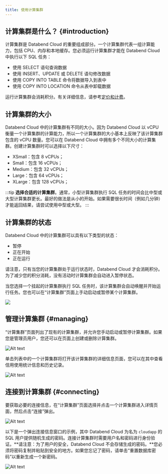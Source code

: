 ```yaml
---
title: 使用计算集群
---
```


## 计算集群是什么？ {#introduction}

计算集群是 Databend Cloud 的重要组成部分。一个计算集群代表一组计算能力，包括 CPU、内存和本地缓存。您必须运行计算集群才能在 Databend Cloud 中执行以下 SQL 任务：

- 使用 SELECT 语句查询数据
- 使用 INSERT、UPDATE 或 DELETE 语句修改数据
- 使用 COPY INTO TABLE 命令将数据导入到表中
- 使用 COPY INTO LOCATION 命令从表中卸载数据

运行计算集群会消耗积分。有关详细信息，请参考[定价和计费](../20-manage/03-pricing.md)。

## 计算集群的大小

Databend Cloud 中的计算集群有不同的大小。因为 Databend Cloud 以 vCPU 衡量一个计算集群的计算能力，所以一个计算集群的大小基本上反映了该计算集群包含的 vCPU 数量。您可以在 Databend Cloud 中拥有多个不同大小的计算集群。创建计算集群时可以选择以下尺寸：

- XSmall：包含 8 vCPUs；
- Small：包含 16 vCPUs；
- Medium：包含 32 vCPUs；
- Large：包含 64 vCPUs；
- XLarge：包含 128 vCPUs；

:::tip
**选择合适的计算集群**。通常，小型计算集群执行 SQL 任务的时间会比中型或大型计算集群更长。最好的做法是从小的开始。如果需要很长时间（例如几分钟）才能返回结果，请尝试使用中型或大型。
:::

## 计算集群的状态

Databend Cloud 中的计算集群可以具有以下类型的状态：

- 暂停
- 正在开始
- 正在运行

请注意，只有当您的计算集群处于运行状态时，Databend Cloud 才会消耗积分。为了减少您的积分消耗，没有活动时计算集群会自动进入暂停状态。

当您选择一个挂起的计算集群执行 SQL 任务时，该计算集群会自动唤醒并开始运行任务。您也可以在“计算集群”页面上手动启动或暂停某个计算集群。

![](@site/static/img/documents/warehouses/states.jpg)

## 管理计算集群 {#managing}

“计算集群”页面列出了现有的计算集群，并允许您手动启动或暂停计算集群。如果您是管理员用户，您还可以在页面上创建或删除计算集群。

![Alt text](@site/static/img/documents_cn/warehouses/warehouse-overview.png)

单击列表中的一个计算集群将打开该计算集群的详细信息页面，您可以在其中查看信用使用统计信息和历史记录。

![Alt text](@site/static/img/documents_cn/warehouses/warehouse-detail.png)

## 连接到计算集群 {#connecting}

要获取必要的连接信息，在“计算集群”页面选择并点击一个计算集群进入详情页面，然后点击“连接”弹出。

![Alt text](@site/static/img/documents_cn/warehouses/warehouse-detail.png)

以下是一个弹出连接信息窗口的示例，其中 Databend Cloud 为名为 `cloudapp` 的 SQL 用户提供随机生成的密码。连接计算集群时需要用户名和密码进行身份验证。**请注意：为了用户的安全，Databend Cloud 不会存储生成的密码。**您必须将密码复制并粘贴到安全的地方。如果您忘记了密码，请单击“重置数据库密码”以重新生成一个新密码。

![Alt text](@site/static/img/documents_cn/warehouses/warehouse-connect.png)
